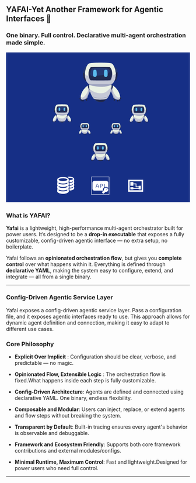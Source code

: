 
## YAFAI-Yet Another Framework for Agentic Interfaces  🚀
### One binary. Full control. Declarative multi-agent orchestration made simple.

![Yafai Workspaces](assets/yafai-workspaces.png)

### What is YAFAI?

**Yafai** is a lightweight, high-performance multi-agent orchestrator built for power users. It’s designed to be a **drop-in executable** that exposes a fully customizable, config-driven agentic interface — no extra setup, no boilerplate.

Yafai follows an **opinionated orchestration flow**, but gives you **complete control** over what happens within it. Everything is defined through **declarative YAML**, making the system easy to configure, extend, and integrate — all from a single binary.

---


### Config-Driven Agentic Service Layer

Yafai exposes a config-driven agentic service layer. Pass a configuration file, and it exposes agentic interfaces ready to use. This approach allows for dynamic agent definition and connection, making it easy to adapt to different use cases.

### Core Philosophy

- **Explicit Over Implicit** : Configuration should be clear, verbose, and predictable — no magic.

- **Opinionated Flow, Extensible Logic** : The orchestration flow is fixed.What happens inside each step is fully customizable.

- **Config-Driven Architecture**: Agents are defined and connected using declarative YAML. One binary, endless flexibility.

- **Composable and Modular**: Users can inject, replace, or extend agents and flow steps without breaking the system.

- **Transparent by Default**: Built-in tracing ensures every agent's behavior is observable and debuggable.

- **Framework and Ecosystem Friendly**: Supports both core framework contributions and external modules/configs.

- **Minimal Runtime, Maximum Control**: Fast and lightweight.Designed for power users who need full control.

---

